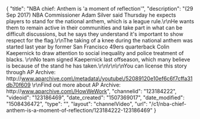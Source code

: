 {
    "title": "NBA chief: Anthem is 'a moment of reflection'",
    "description": "(29 Sep 2017) NBA Commissioner Adam Silver said Thursday he expects players to stand for the national anthem, which is a league rule.\r\nHe wants them to remain active in their communities and take part in what can be difficult discussions, but he says they understand it's important to show respect for the flag.\r\nThe taking of a knee during the national anthem was started last year by former San Francisco 49ers quarterback Colin Kaepernick to draw attention to social inequality and police treatment of blacks. \r\nNo team signed Kaepernick last offseason, which many believe is because of the stand he has taken.\r\n\r\n\r\nYou can license this story through AP Archive: http:\/\/www.aparchive.com\/metadata\/youtube\/52089120e10ef6c6f7cffa31db70f609 \r\nFind out more about AP Archive: http:\/\/www.aparchive.com\/HowWeWork",
    "channelid": "123184222",
    "videoid": "123186469",
    "date_created": "1507369017",
    "date_modified": "1508436472",
    "type": "",
    "layout": "channelVideo",
    "url": "\/c1\/nba-chief-anthem-is-a-moment-of-reflection\/123184222-123186469"
}
